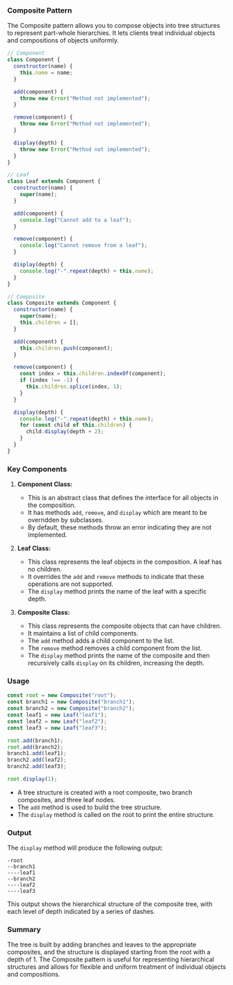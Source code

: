 ### Composite Pattern

The Composite pattern allows you to compose objects into tree structures to represent part-whole hierarchies. It lets clients treat individual objects and compositions of objects uniformly.

```js
// Component
class Component {
  constructor(name) {
    this.name = name;
  }

  add(component) {
    throw new Error("Method not implemented");
  }

  remove(component) {
    throw new Error("Method not implemented");
  }

  display(depth) {
    throw new Error("Method not implemented");
  }
}

// Leaf
class Leaf extends Component {
  constructor(name) {
    super(name);
  }

  add(component) {
    console.log("Cannot add to a leaf");
  }

  remove(component) {
    console.log("Cannot remove from a leaf");
  }

  display(depth) {
    console.log("-".repeat(depth) + this.name);
  }
}

// Composite
class Composite extends Component {
  constructor(name) {
    super(name);
    this.children = [];
  }

  add(component) {
    this.children.push(component);
  }

  remove(component) {
    const index = this.children.indexOf(component);
    if (index !== -1) {
      this.children.splice(index, 1);
    }
  }

  display(depth) {
    console.log("-".repeat(depth) + this.name);
    for (const child of this.children) {
      child.display(depth + 2);
    }
  }
}
```

### Key Components

1. **Component Class:**

   - This is an abstract class that defines the interface for all objects in the composition.
   - It has methods `add`, `remove`, and `display` which are meant to be overridden by subclasses.
   - By default, these methods throw an error indicating they are not implemented.

2. **Leaf Class:**

   - This class represents the leaf objects in the composition. A leaf has no children.
   - It overrides the `add` and `remove` methods to indicate that these operations are not supported.
   - The `display` method prints the name of the leaf with a specific depth.

3. **Composite Class:**

   - This class represents the composite objects that can have children.
   - It maintains a list of child components.
   - The `add` method adds a child component to the list.
   - The `remove` method removes a child component from the list.
   - The `display` method prints the name of the composite and then recursively calls `display` on its children, increasing the depth.

### Usage

```js
const root = new Composite("root");
const branch1 = new Composite("branch1");
const branch2 = new Composite("branch2");
const leaf1 = new Leaf("leaf1");
const leaf2 = new Leaf("leaf2");
const leaf3 = new Leaf("leaf3");

root.add(branch1);
root.add(branch2);
branch1.add(leaf1);
branch2.add(leaf2);
branch2.add(leaf3);

root.display(1);
```

- A tree structure is created with a root composite, two branch composites, and three leaf nodes.
- The `add` method is used to build the tree structure.
- The `display` method is called on the root to print the entire structure.

### Output

The `display` method will produce the following output:

```
-root
--branch1
----leaf1
--branch2
----leaf2
----leaf3
```

This output shows the hierarchical structure of the composite tree, with each level of depth indicated by a series of dashes.

### Summary

The tree is built by adding branches and leaves to the appropriate composites, and the structure is displayed starting from the root with a depth of 1. The Composite pattern is useful for representing hierarchical structures and allows for flexible and uniform treatment of individual objects and compositions.
